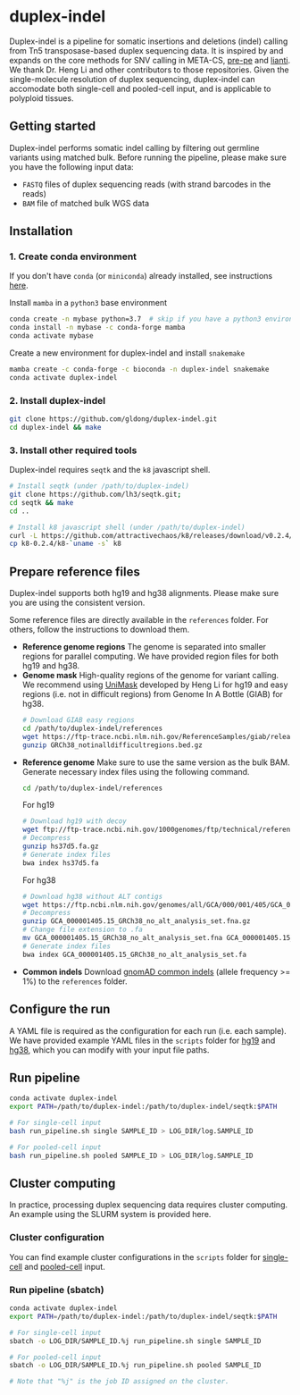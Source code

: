 # duplex-indel

Duplex-indel is a pipeline for somatic insertions and deletions (indel) calling from Tn5 transposase-based duplex sequencing data. It is inspired by and expands on the core methods for SNV calling in META-CS, [pre-pe](https://github.com/lh3/pre-pe/) and [lianti](https://github.com/lh3/lianti/). We thank Dr. Heng Li and other contributors to those repositories. Given the single-molecule resolution of duplex sequencing, duplex-indel can accomodate both single-cell and pooled-cell input, and is applicable to polyploid tissues. 

## Getting started

Duplex-indel performs somatic indel calling by filtering out germline variants using matched bulk. Before running the pipeline, please make sure you have the following input data:

- `FASTQ` files of duplex sequencing reads (with strand barcodes in the reads)
- `BAM` file of matched bulk WGS data

## Installation

### 1. Create conda environment
If you don't have `conda` (or `miniconda`) already installed, see instructions [here](https://docs.conda.io/projects/conda/en/latest/user-guide/install/index.html).

Install `mamba` in a `python3` base environment
```bash
conda create -n mybase python=3.7  # skip if you have a python3 environment
conda install -n mybase -c conda-forge mamba
conda activate mybase
```
Create a new environment for duplex-indel and install `snakemake`
```bash
mamba create -c conda-forge -c bioconda -n duplex-indel snakemake
conda activate duplex-indel
```

### 2. Install duplex-indel
```bash
git clone https://github.com/gldong/duplex-indel.git
cd duplex-indel && make
```

### 3. Install other required tools
Duplex-indel requires `seqtk` and the `k8` javascript shell. 
```bash
# Install seqtk (under /path/to/duplex-indel)
git clone https://github.com/lh3/seqtk.git;
cd seqtk && make
cd ..

# Install k8 javascript shell (under /path/to/duplex-indel)
curl -L https://github.com/attractivechaos/k8/releases/download/v0.2.4/k8-0.2.4.tar.bz2 | tar -jxf -
cp k8-0.2.4/k8-`uname -s` k8
```

## Prepare reference files

Duplex-indel supports both hg19 and hg38 alignments. Please make sure you are using the consistent version.

Some reference files are directly available in the `references` folder. For others, follow the instructions to download them. 

- **Reference genome regions**
The genome is separated into smaller regions for parallel computing. We have provided region files for both hg19 and hg38.
- **Genome mask**
High-quality regions of the genome for variant calling. We recommend using [UniMask](http://bit.ly/unimask) developed by Heng Li for hg19 and easy regions (i.e. not in difficult regions) from Genome In A Bottle (GIAB) for hg38.
    ```bash
    # Download GIAB easy regions
    cd /path/to/duplex-indel/references
    wget https://ftp-trace.ncbi.nlm.nih.gov/ReferenceSamples/giab/release/genome-stratifications/v3.5/GRCh38@all/Union/GRCh38_notinalldifficultregions.bed.gz
    gunzip GRCh38_notinalldifficultregions.bed.gz
    ```
- **Reference genome**
Make sure to use the same version as the bulk BAM. Generate necessary index files using the following command.
    ```bash
    cd /path/to/duplex-indel/references
    ```
    For hg19
    ```bash
    # Download hg19 with decoy
    wget ftp://ftp-trace.ncbi.nih.gov/1000genomes/ftp/technical/reference/phase2_reference_assembly_sequence/hs37d5.fa.gz
    # Decompress
    gunzip hs37d5.fa.gz
    # Generate index files
    bwa index hs37d5.fa
    ```
    For hg38
    ```bash
    # Download hg38 without ALT contigs
    wget https://ftp.ncbi.nlm.nih.gov/genomes/all/GCA/000/001/405/GCA_000001405.15_GRCh38/seqs_for_alignment_pipelines.ucsc_ids/GCA_000001405.15_GRCh38_no_alt_analysis_set.fna.gz
    # Decompress
    gunzip GCA_000001405.15_GRCh38_no_alt_analysis_set.fna.gz
    # Change file extension to .fa
    mv GCA_000001405.15_GRCh38_no_alt_analysis_set.fna GCA_000001405.15_GRCh38_no_alt_analysis_set.fa
    # Generate index files
    bwa index GCA_000001405.15_GRCh38_no_alt_analysis_set.fa
    ```
- **Common indels**
Download [gnomAD common indels](https://zenodo.org/records/15161320) (allele frequency >= 1%) to the `references` folder.

## Configure the run

A YAML file is required as the configuration for each run (i.e. each sample). We have provided example YAML files in the `scripts` folder for [hg19](https://github.com/gldong/duplex-indel/blob/main/scripts/config_hg19.yaml) and [hg38](https://github.com/gldong/duplex-indel/blob/main/scripts/config_hg38.yaml), which you can modify with your input file paths. 

## Run pipeline

```bash
conda activate duplex-indel
export PATH=/path/to/duplex-indel:/path/to/duplex-indel/seqtk:$PATH

# For single-cell input
bash run_pipeline.sh single SAMPLE_ID > LOG_DIR/log.SAMPLE_ID

# For pooled-cell input
bash run_pipeline.sh pooled SAMPLE_ID > LOG_DIR/log.SAMPLE_ID
```

## Cluster computing

In practice, processing duplex sequencing data requires cluster computing. An example using the SLURM system is provided here. 

### Cluster configuration

You can find example cluster configurations in the `scripts` folder for [single-cell](https://github.com/gldong/duplex-indel/tree/main/scripts/slurm.single_cell) and [pooled-cell](https://github.com/gldong/duplex-indel/tree/main/scripts/slurm.pooled_cell) input. 

### Run pipeline (sbatch)
```bash
conda activate duplex-indel
export PATH=/path/to/duplex-indel:/path/to/duplex-indel/seqtk:$PATH

# For single-cell input
sbatch -o LOG_DIR/SAMPLE_ID.%j run_pipeline.sh single SAMPLE_ID

# For pooled-cell input
sbatch -o LOG_DIR/SAMPLE_ID.%j run_pipeline.sh pooled SAMPLE_ID

# Note that "%j" is the job ID assigned on the cluster.
```




